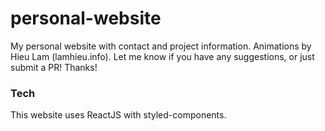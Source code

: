 # personal-website
My personal website with contact and project information. Animations by Hieu Lam (lamhieu.info).
Let me know if you have any suggestions, or just submit a PR! Thanks!

### Tech
This website uses ReactJS with styled-components.

